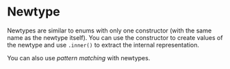 # Newtype

Newtypes are similar to enums with only one constructor (with the same name as the newtype itself). You can use the constructor to create values of the newtype and use `.inner()` to extract the internal representation.

You can also use *pattern matching* with newtypes.

